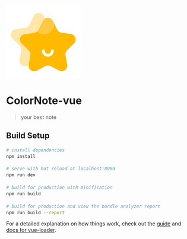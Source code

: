 <img src="https://github.com/PomZWJ/colornote-vue/blob/master/static/fav.png?raw=true" width="200" height="200"/> 

# ColorNote-vue

> your best note

## Build Setup

``` bash
# install dependencies
npm install

# serve with hot reload at localhost:8080
npm run dev

# build for production with minification
npm run build

# build for production and view the bundle analyzer report
npm run build --report
```

For a detailed explanation on how things work, check out the [guide](http://vuejs-templates.github.io/webpack/) and [docs for vue-loader](http://vuejs.github.io/vue-loader).
